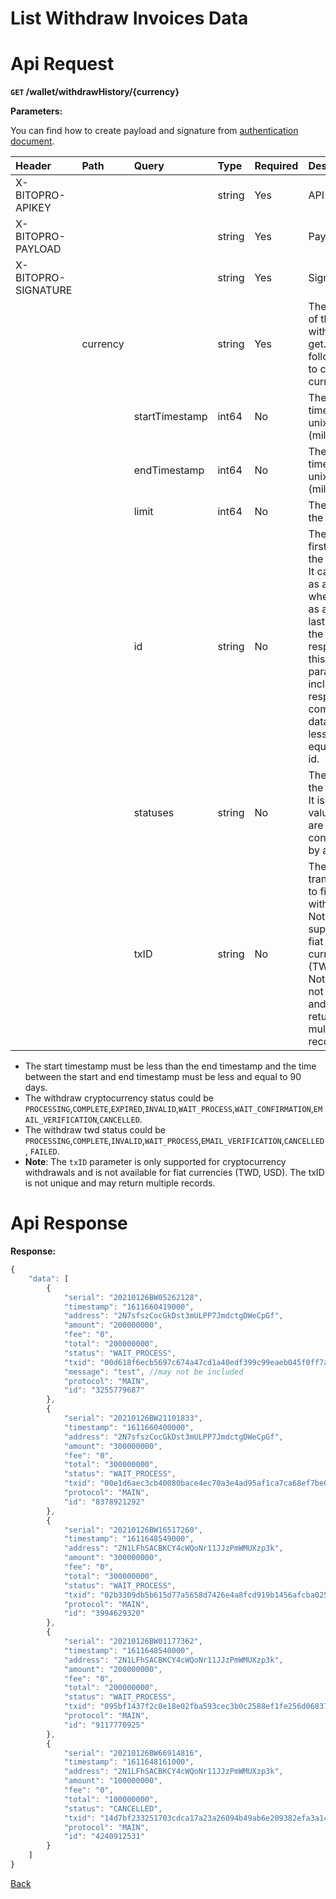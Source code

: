 # List Withdraw Invoices Data


# Api Request
**`GET` /wallet/withdrawHistory/{currency}**

**Parameters:**

You can find how to create payload and signature from [authentication document](../../../README.md#api-security-protocol).

| Header              | Path     | Query          | Type   | Required | Description                                                                                                                              | Default                        | Range          | Example                |
| :------------------ | :------- | :------------- | :----- | :------- | :--------------------------------------------------------------------------------------------------------------------------------------- | :----------------------------- | :------------- | :--------------------- |
| X-BITOPRO-APIKEY    |          |                | string | Yes      | API Key |                                |                |                        |
| X-BITOPRO-PAYLOAD   |          |                | string | Yes      | Payload |                                |                |                        |
| X-BITOPRO-SIGNATURE |          |                | string | Yes      | Signature |                                |                |                        |
|                     | currency |                | string | Yes      | The currency of the withdraw to get. Please follow the [link](https://www.bitopro.com/fees) to check the currency list.                  |                                |                | twd                    |
|                     |          | startTimestamp | int64  | No       | The start timestamp in unix timestap (miliesceond).                                                                                      | 90 days from the end timestamp |                | 1592203563000          |
|                     |          | endTimestamp   | int64  | No       | The end timestamp in unix timestap (miliesceond).                                                                                        | present timestamp              |                | 1592203563000          |
|                     |          | limit          | int64  | No       | The limit for the response.                                                                                                              | 20                             | min:1, max:100 | 30                     |
|                     |          | id             | string | No       | The id of the first data in the response. It can serve as an offset when it's sent as an id of the last data from the previous response. If this parameter is included, the response will comprise data with IDs less than or equal to the id.  |                                |                | 3255779687             |
|                     |          | statuses       | string | No       | The status of the withdraw. It is multiple values that are concatenated by a comma.                                                      |                                |                | CANCELLED,WAIT_PROCESS |
|                     |          | txID           | string | No       | The transaction ID to filter withdrawals. Not supported for fiat currencies (TWD, USD). Note: txID is not unique and may return multiple records. |                                |                | 414b4d22c07d815834213d83f368... |

- The start timestamp must be less than the end timestamp and the time between the start and end timestamp must be less and equal to 90 days.
- The withdraw cryptocurrency status could be `PROCESSING`,`COMPLETE`,`EXPIRED`,`INVALID`,`WAIT_PROCESS`,`WAIT_CONFIRMATION`,`EMAIL_VERIFICATION`,`CANCELLED`.
- The withdraw twd status could be `PROCESSING`,`COMPLETE`,`INVALID`,`WAIT_PROCESS`,`EMAIL_VERIFICATION`,`CANCELLED`, `FAILED`.
- **Note**: The `txID` parameter is only supported for cryptocurrency withdrawals and is not available for fiat currencies (TWD, USD). The txID is not unique and may return multiple records.


# Api Response
**Response:**

```javascript
{
    "data": [
        {
            "serial": "20210126BW05262128",
            "timestamp": "1611660419000",
            "address": "2N7sfszCocGkDst3mULPP7JmdctgDWeCpGf",
            "amount": "200000000",
            "fee": "0",
            "total": "200000000",
            "status": "WAIT_PROCESS",
            "txid": "00d618f6ecb5697c674a47cd1a40edf399c99eaeb045f0ff7ab3ee2be6f5",
            "message": "test", //may not be included 
            "protocol": "MAIN",
            "id": "3255779687"
        },
        {
            "serial": "20210126BW21101833",
            "timestamp": "1611660400000",
            "address": "2N7sfszCocGkDst3mULPP7JmdctgDWeCpGf",
            "amount": "300000000",
            "fee": "0",
            "total": "300000000",
            "status": "WAIT_PROCESS",
            "txid": "00e1d6aec3cb40080bace4ec70a3e4ad95af1ca7ca68ef7be02a3f59fcf9",
            "protocol": "MAIN",
            "id": "8378921292"
        },
        {
            "serial": "20210126BW16517260",
            "timestamp": "1611648549000",
            "address": "2N1LFhSACBKCY4cWQoNr11JJzPmWMUXzp3k",
            "amount": "300000000",
            "fee": "0",
            "total": "300000000",
            "status": "WAIT_PROCESS",
            "txid": "02b3309db5b615d77a5658d7426e4a8fcd919b1456afcba025be0b50a523",
            "protocol": "MAIN",
            "id": "3994629320"
        },
        {
            "serial": "20210126BW01177362",
            "timestamp": "1611648540000",
            "address": "2N1LFhSACBKCY4cWQoNr11JJzPmWMUXzp3k",
            "amount": "200000000",
            "fee": "0",
            "total": "200000000",
            "status": "WAIT_PROCESS",
            "txid": "095bf1437f2c0e18e02fba593cec3b0c2588ef1fe256d068371ba7e259ed",
            "protocol": "MAIN",
            "id": "9117770925"
        },
        {
            "serial": "20210126BW66914816",
            "timestamp": "1611648161000",
            "address": "2N1LFhSACBKCY4cWQoNr11JJzPmWMUXzp3k",
            "amount": "100000000",
            "fee": "0",
            "total": "100000000",
            "status": "CANCELLED",
            "txid": "14d7bf233251703cdca17a23a26094b49ab6e209382efa3a14d5efa52470",
            "protocol": "MAIN",
            "id": "4240912531"
        }
    ]
}
```
[Back](README.md)